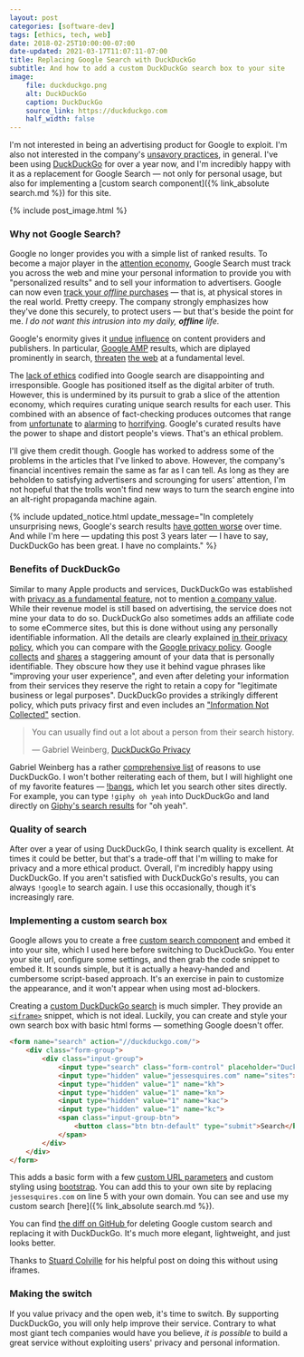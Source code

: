 ```yaml
---
layout: post
categories: [software-dev]
tags: [ethics, tech, web]
date: 2018-02-25T10:00:00-07:00
date-updated: 2021-03-17T11:07:11-07:00
title: Replacing Google Search with DuckDuckGo
subtitle: And how to add a custom DuckDuckGo search box to your site
image:
    file: duckduckgo.png
    alt: DuckDuckGo
    caption: DuckDuckGo
    source_link: https://duckduckgo.com
    half_width: false
---
```


I'm not interested in being an advertising product for Google to exploit. I'm also not interested in the company's [unsavory practices](https://daringfireball.net/linked/2017/09/01/hill-google-forbes), in general. I've been using [DuckDuckGo](https://duckduckgo.com) for over a year now, and I'm incredibly happy with it as a replacement for Google Search &mdash; not only for personal usage, but also for implementing a [custom search component]({% link_absolute search.md %}) for this site.

<!--excerpt-->

{% include post_image.html %}

### Why not Google Search?

Google no longer provides you with a simple list of ranked results. To become a major player in the [attention economy](https://en.wikipedia.org/wiki/Attention_economy), Google Search must track you across the web and mine your personal information to provide you with "personalized results" and to sell your information to advertisers. Google can now even [track your *offline* purchases](https://www.washingtonpost.com/news/the-switch/wp/2017/05/23/google-now-knows-when-you-are-at-a-cash-register-and-how-much-you-are-spending/?utm_term=.0554ea667e32) &mdash; that is, at physical stores in the real world. Pretty creepy. The company strongly emphasizes how they've done this securely, to protect users &mdash; but that's beside the point for me. *I do not want this intrusion into my daily, __offline__ life.*

Google's enormity gives it [undue](https://daringfireball.net/linked/2017/09/01/hill-google-forbes) [influence](https://80x24.net/post/the-problem-with-amp/) on content providers and publishers. In particular, [Google AMP](https://www.ampproject.org) results, which are diplayed prominently in search, [threaten](https://danielmiessler.com/blog/google-amp-not-good-thing/) [the web](https://www.theregister.co.uk/2017/05/19/open_source_insider_google_amp_bad_bad_bad/) at a fundamental level.

The [lack of ethics](https://www.theguardian.com/technology/2016/dec/04/google-democracy-truth-internet-search-facebook) codified into Google search are disappointing and irresponsible. Google has positioned itself as the digital arbiter of truth. However, this is undermined by its pursuit to grab a slice of the attention economy, which requires curating unique search results for each user. This combined with an absence of fact-checking produces outcomes that range from [unfortunate](https://gizmodo.com/googles-algorithm-is-lying-to-you-about-onions-and-blam-1793057789) to [alarming](https://searchengineland.com/googles-one-true-answer-problem-featured-snippets-270549) to [horrifying](https://www.npr.org/sections/thetwo-way/2017/01/10/508363607/what-happened-when-dylann-roof-asked-google-for-information-about-race). Google's curated results have the power to shape and distort people's views. That's an ethical problem.

I'll give them credit though. Google has worked to address some of the problems in the articles that I've linked to above. However, the company's financial incentives remain the same as far as I can tell. As long as they are beholden to satisfying advertisers and scrounging for users' attention, I'm not hopeful that the trolls won't find new ways to turn the search engine into an alt-right propaganda machine again.

{% include updated_notice.html
    update_message="In completely unsurprising news, Google's search results <a href='https://daringfireball.net/linked/2021/03/04/fowler-google-search'>have gotten worse</a> over time. And while I'm here &mdash; updating this post 3 years later &mdash; I have to say, DuckDuckGo has been great. I have no complaints."
%}

### Benefits of DuckDuckGo

Similar to many Apple products and services, DuckDuckGo was established with [privacy as a fundamental feature](https://duckduckgo.com/about), not to mention [a company value](https://spreadprivacy.com). While their revenue model is still based on advertising, the service does not mine your data to do so. DuckDuckGo also sometimes adds an affiliate code to some eCommerce sites, but this is done without using any personally identifiable information. All the details are clearly explained [in their privacy policy](https://duckduckgo.com/privacy), which you can compare with the [Google privacy policy](https://www.google.com/policies/privacy/). Google [collects](https://www.google.com/policies/privacy/#infocollect) and [shares](https://www.google.com/policies/privacy/#nosharing) a staggering amount of your data that is personally identifiable. They obscure how they use it behind vague phrases like "improving your user experience", and even after deleting your information from their services they reserve the right to retain a copy for "legitimate business or legal purposes". DuckDuckGo provides a strikingly different policy, which puts privacy first and even includes an ["Information Not Collected"](https://duckduckgo.com/privacy#s3) section.

> You can usually find out a lot about a person from their search history.
>
> &mdash; Gabriel Weinberg, [DuckDuckGo Privacy](https://duckduckgo.com/privacy#s2)

Gabriel Weinberg has a rather [comprehensive list](https://www.quora.com/Why-should-I-use-DuckDuckGo-instead-of-Google) of reasons to use DuckDuckGo. I won't bother reiterating each of them, but I will highlight one of my favorite features &mdash; [!bangs](https://duckduckgo.com/bang), which let you search other sites directly. For example, you can type `!giphy oh yeah` into DuckDuckGo and land directly on [Giphy's search results](https://giphy.com/search/oh-yeah) for "oh yeah".

### Quality of search

After over a year of using DuckDuckGo, I think search quality is excellent. At times it could be better, but that's a trade-off that I'm willing to make for privacy and a more ethical product. Overall, I'm incredibly happy using DuckDuckGo. If you aren't satisfied with DuckDuckGo's results, you can always `!google` to search again. I use this occasionally, though it's increasingly rare.

### Implementing a custom search box

Google allows you to create a free [custom search component](https://cse.google.com/cse/) and embed it into your site, which I used here before switching to DuckDuckGo. You enter your site url, configure some settings, and then grab the code snippet to embed it. It sounds simple, but it is actually a heavy-handed and cumbersome script-based approach. It's an exercise in pain to customize the appearance, and it won't appear when using most ad-blockers.

Creating a [custom DuckDuckGo search](https://duckduckgo.com/search_box) is much simpler. They provide an [`<iframe>`](https://developer.mozilla.org/en-US/docs/Web/HTML/Element/iframe) snippet, which is not ideal. Luckily, you can create and style your own search box with basic html forms &mdash; something Google doesn't offer.

```html
<form name="search" action="//duckduckgo.com/">
    <div class="form-group">
        <div class="input-group">
            <input type="search" class="form-control" placeholder="DuckDuckGo" name="q">
            <input type="hidden" value="jessesquires.com" name="sites">
            <input type="hidden" value="1" name="kh">
            <input type="hidden" value="1" name="kn">
            <input type="hidden" value="1" name="kac">
            <input type="hidden" value="1" name="kc">
            <span class="input-group-btn">
                <button class="btn btn-default" type="submit">Search</button>
            </span>
        </div>
    </div>
</form>
```

This adds a basic form with a few [custom URL parameters](https://duckduckgo.com/params) and custom styling using [bootstrap](https://getbootstrap.com). You can add this to your own site by replacing `jessesquires.com` on line 5 with your own domain. You can see and use my custom search [here]({% link_absolute search.md %}).

You can find [the diff on GitHub ](https://github.com/jessesquires/jessesquires.com/commit/d2126bacca43e5f9fb77f980c67fe178d6933673#diff-c9db0e13a328be0eaa311c5b24ad331c) for deleting Google custom search and replacing it with DuckDuckGo. It's much more elegant, lightweight, and just looks better.

<span class="text-muted">Thanks to [Stuard Colville](https://muffinresearch.co.uk/adding-a-duckduckgo-search-box-to-your-blog/) for his helpful post on doing this without using iframes.</span>

### Making the switch

If you value privacy and the open web, it's time to switch. By supporting DuckDuckGo, you will only help improve their service. Contrary to what most giant tech companies would have you believe, *it is possible* to build a great service without exploiting users' privacy and personal information.
